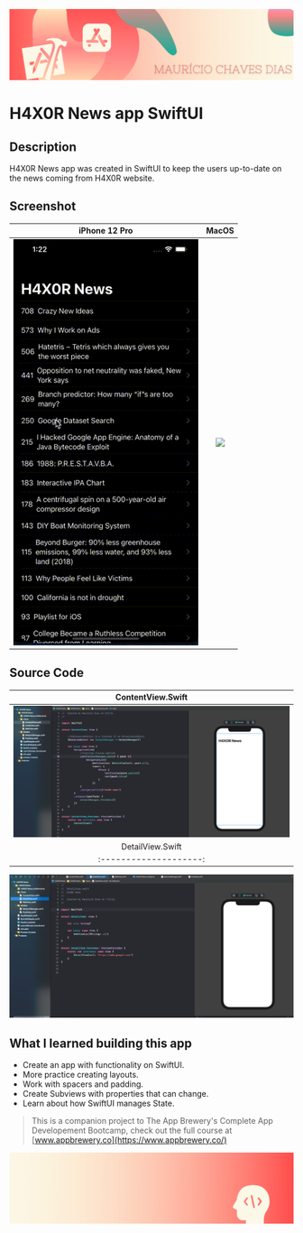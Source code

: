 
![Begin Banner](Documentation/readme-begin-banner-mau.png)

# H4X0R News app SwiftUI

## Description

H4X0R News app was created in SwiftUI to keep the users up-to-date on the news coming from H4X0R website.

## Screenshot

|       iPhone 12 Pro       |       MacOS       |
|:---------------------:|:--------------------:|
|<img src= Documentation/H4X0R_IOS.gif>|<img src= Documentation/H4X0R_MacOS.gif>


## Source Code
|       ContentView.Swift       |
|:---------------------:|
|<img src= Documentation/sourcecode1.png>|
|       DetailView.Swift       |
|:--------------------:|
<img src= Documentation/sourcecode2.png>

## What I learned building this app

* Create an app with functionality on SwiftUI.
* More practice creating layouts.
* Work with spacers and padding.
* Create Subviews with properties that can change.
* Learn about how SwiftUI manages State.


>This is a companion project to The App Brewery's Complete App Developement Bootcamp, check out the full course at [www.appbrewery.co](https://www.appbrewery.co/)

![End Banner](Documentation/readme-end-banner-mau.png)

